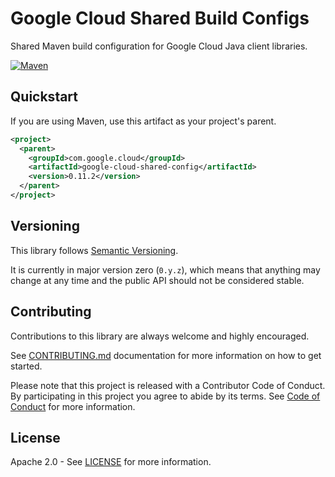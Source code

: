 # Google Cloud Shared Build Configs

Shared Maven build configuration for Google Cloud Java client libraries.

[![Maven][maven-version-image]][maven-version-link]

## Quickstart

[//]: # ({x-version-update-start:google-cloud-shared-config:released})
If you are using Maven, use this artifact as your project's parent.
```xml
<project>
  <parent>
    <groupId>com.google.cloud</groupId>
    <artifactId>google-cloud-shared-config</artifactId>
    <version>0.11.2</version>
  </parent>
</project>
```
[//]: # ({x-version-update-end})

## Versioning

This library follows [Semantic Versioning](http://semver.org/).

It is currently in major version zero (``0.y.z``), which means that anything may change at any time
and the public API should not be considered stable.

## Contributing

Contributions to this library are always welcome and highly encouraged.

See [CONTRIBUTING.md][contributing] documentation for more information on how to get started.

Please note that this project is released with a Contributor Code of Conduct. By participating in
this project you agree to abide by its terms. See [Code of Conduct][code-of-conduct] for more
information.

## License

Apache 2.0 - See [LICENSE][license] for more information.

[maven-version-image]: https://img.shields.io/maven-central/v/com.google.cloud/google-cloud-shared-config.svg
[maven-version-link]: https://search.maven.org/search?q=g:com.google.cloud%20AND%20a:google-cloud-shared-config&core=gav
[contributing]: https://github.com/googleapis/java-shared-config/blob/master/CONTRIBUTING.md
[code-of-conduct]: https://github.com/googleapis/java-shared-config/blob/master/CODE_OF_CONDUCT.md#contributor-code-of-conduct
[license]: https://github.com/googleapis/java-shared-config/blob/master/LICENSE